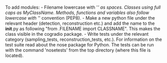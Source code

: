 To add modules:
    - Filename lowercase with '_' as spaces. Classes using full caps as MyClassName. Methods, functions and variables also follow lowercase with '_' convention (PEP8).
    - Make a new python file under the relevant header (detection, reconstruction etc.) and add the name to the __init__.py as following "from .FILENAME import CLASSNAME". This makes the class visible in the cogradio package.
    - Write tests under the relevant category (sampling_tests, reconstruction_tests, etc.). For information on the test suite read about the nose package for Python. The tests can be run with the command 'nosetests' from the top directory (where this file is located).
